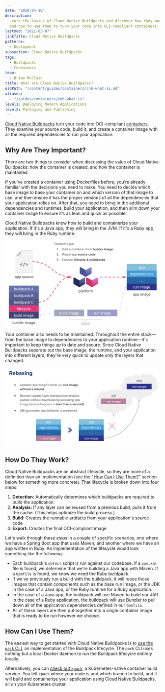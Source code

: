```yaml
---
date: "2020-04-16"
description:
  Learn the basics of Cloud Native Buildpacks and discover how they work
  and how to use them to turn your code into OCI-compliant containers.
lastmod: "2021-03-07"
linkTitle: Cloud Native Buildpacks
patterns:
  - Deployment
subsection: Cloud Native Buildpacks
tags:
  - Buildpacks
  - Containers
team:
  - Brian McClain
title: What are Cloud Native Buildpacks?
oldPath: "/content/guides/containers/cnb-what-is.md"
aliases:
  - "/guides/containers/cnb-what-is"
level1: Deploying Modern Applications
level2: Packaging and Publishing
---
```


[Cloud Native Buildpacks](https://buildpacks.io/) turn your code into OCI-compliant [containers](https://tanzu.vmware.com/containers). They examine your source code, build it, and create a container image with all the required dependencies to run your application.

## Why Are They Important?

There are two things to consider when discussing the value of Cloud Native Buildpacks: how the container is created, and how the container is maintained.

If you’ve created a container using Dockerfiles before, you’re already familiar with the decisions you need to make. You need to decide which base image to base your container on and which version of that image to use, and then ensure it has the proper versions of all the dependencies that your application relies on. After that, you need to bring in the additional dependencies and runtimes, build your application, and then slim down your container image to ensure it’s as lean and quick as possible.

Cloud Native Buildpacks know how to build and containerize your application. If it's a Java app, they will bring in the JVM. If it's a Ruby app, they will bring in the Ruby runtime.

![Image Layers](images/cnb-1.png#diagram)

Your container also needs to be maintained. Throughout the entire stack—from the base image to dependencies to your application runtime—it's important to keep things up to date and secure. Since Cloud Native Buildpacks separate out the base image, the runtime, and your application into different layers, they're very quick to update only the layers that changed.

![Image Rebase](images/cnb-2.png#diagram)

## How Do They Work?

Cloud Native Buildpacks are an abstract lifecycle, so they are more of a definition than an implementation (see the ["How Can I Use Them?"](#how-can-i-use-them) section below for something more concrete). That lifecycle is broken down into four steps:

1. **Detection:** Automatically determines which buildpacks are required to build the application.
2. **Analysis:** If any layer can be reused from a previous build, pulls it from the cache. (This helps optimize the build process.)
3. **Build:** Creates the runnable artifacts from your application's source code
4. **Export:** Creates the final OCI-compliant image.

Let's walk through these steps in a couple of specific scenarios, one where we have a Spring Boot app that uses Maven, and another where we have an app written in Ruby. An implementation of the lifecycle would look something like the following:

- Each buildpack's `detect` script is run against our codebase. If a `pom.xml` file is found, we determine that we're building a Java app with Maven. If a `Gemfile` is found, we know we need the Ruby buildpack.
- If we've previously run a build with the buildpack, it will reuse those images that contain components such as the base run image, or the JDK in the case of a Java app, or the Ruby runtime for a Ruby application.
- In the case of a Java app, the buildpack will use Maven to build our JAR. In the case of a Ruby application, the buildpack will use Bundler to pull down all of the application dependencies defined in our `Gemfile`.
- All of these layers are then put together into a single container image that is ready to be run however we choose.

## How Can I Use Them?

The easiest way to get started with Cloud Native Buildpacks is to [use the `pack` CLI](https://buildpacks.io/docs/app-journey/), an implementation of the Buildpack lifecycle. The `pack` CLI uses nothing but a local Docker daemon to run the Buildpack lifecycle entirely locally.

Alternatively, you can [check out `kpack`](https://github.com/pivotal/kpack), a Kubernetes-native container build service. You tell `kpack` where your code is and which branch to build, and it will build and containerize your application using Cloud Native Buildpacks, all on your Kubernetes cluster.
